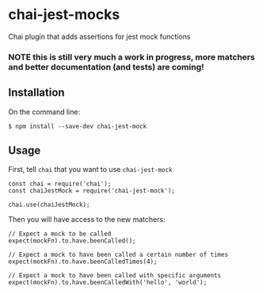 # chai-jest-mocks
Chai plugin that adds assertions for jest mock functions

### __NOTE__ this is still very much a work in progress, more matchers and better documentation (and tests) are coming!

## Installation
On the command line:
```
$ npm install --save-dev chai-jest-mock
```

## Usage

First, tell `chai` that you want to use `chai-jest-mock`
```
const chai = require('chai');
const chaiJestMock = require('chai-jest-mock');

chai.use(chaiJestMock);
```

Then you will have access to the new matchers:

```
// Expect a mock to be called
expect(mockFn).to.have.beenCalled();

// Expect a mock to have been called a certain number of times
expect(mockFn).to.have.beenCalledTimes(4);

// Expect a mock to have been called with specific arguments
expect(mockFn).to.have.beenCalledWith('hello', 'world');
```
